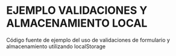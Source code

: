# EJEMPLO VALIDACIONES Y ALMACENAMIENTO LOCAL

Código fuente de ejemplo del uso de validaciones de formulario y almacenamiento utilizando localStorage
